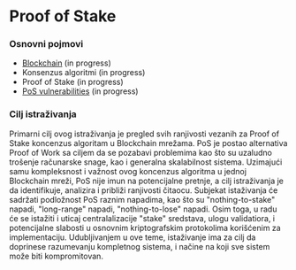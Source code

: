# Proof of Stake

### Osnovni pojmovi

- [Blockchain](/osnovni-pojmovi/blockchain.md) (in progress)
- Konsenzus algoritmi (in progress)
- Proof of Stake (in progress)
- [PoS vulnerabilities](/osnovni-pojmovi/pos-napadi.md) (in progress)

### Cilj istraživanja

Primarni cilj ovog istraživanja je pregled svih ranjivosti vezanih za Proof of Stake koncenzus algoritam u Blockchain mrežama.
PoS je postao alternativa Proof of Work sa ciljem da se pozabavi problemima kao što su uzaludno trošenje računarske snage, kao i generalna skalabilnost sistema.
Uzimajući samu kompleksnost i važnost ovog koncenzus algoritma u jednoj Blockchain mreži, PoS nije imun na potencijalne pretnje, a cilj istraživanja je da identifikuje, analizira i približi ranjivosti čitaocu. Subjekat istaživanja će sadržati podložnost PoS raznim napadima, kao što su "nothing-to-stake" napadi, "long-range" napadi, "nothing-to-lose" napadi. Osim toga, u radu će se istažiti i uticaj centralalizacije "stake" sredstava, ulogu validatiora, i potencijalne slabosti u osnovnim kriptografskim protokolima korišćenim za implementaciju. Udubljivanjem u ove teme, istaživanje ima za cilj da doprinese razumevanju kompletnog sistema, i načine na koji sve sistem može biti kompromitovan.
